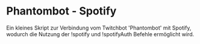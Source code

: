 # Phantombot - Spotify

Ein kleines Skript zur Verbindung vom Twitchbot 'Phantombot' mit Spotify, wodurch die Nutzung der !spotify und !spotifyAuth Befehle ermöglicht wird.